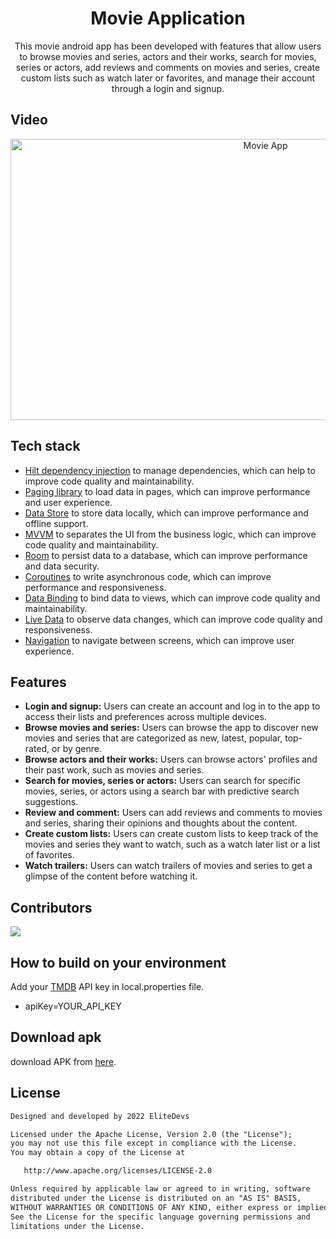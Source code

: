 <h1 align="center"> 	Movie Application </h1>

<p align="center">This movie android app has been developed with features that allow users to browse movies and series, actors and their works, search for movies, series or actors, add reviews and comments on movies and series, create custom lists such as watch later or favorites, and manage their account through a login and signup. </p>

## Video
<p align="center">
  <a href="https://www.youtube.com/watch?v=i2YURMEcDec?autoplay=1">
    <img src="http://img.youtube.com/vi/i2YURMEcDec/hqdefault.jpg" alt="Movie App" width="800" height="450">
  </a>
</p>

## Tech stack
- [Hilt dependency injection](https://developer.android.com/training/dependency-injection/hilt-android) to manage dependencies, which can help to improve code quality and maintainability.
- [Paging library](https://developer.android.com/topic/libraries/architecture/paging/v3-overview) to load data in pages, which can improve performance and user experience.
- [Data Store](https://developer.android.com/jetpack/androidx/releases/datastore) to store data locally, which can improve performance and offline support.
- [MVVM](https://en.wikipedia.org/wiki/Model%E2%80%93view%E2%80%93viewmodel) to separates the UI from the business logic, which can improve code quality and maintainability.
- [Room](https://developer.android.com/jetpack/androidx/releases/room) to persist data to a database, which can improve performance and data security.
- [Coroutines](https://developer.android.com/kotlin/coroutines) to write asynchronous code, which can improve performance and responsiveness.
- [Data Binding](https://developer.android.com/codelabs/android-databinding#0) to bind data to views, which can improve code quality and maintainability.
- [Live Data](https://developer.android.com/topic/libraries/architecture/livedata) to observe data changes, which can improve code quality and responsiveness.
- [Navigation](https://developer.android.com/jetpack/androidx/releases/navigation) to navigate between screens, which can improve user experience.

## Features
- <b>Login and signup:</b> Users can create an account and log in to the app to access their lists and preferences across multiple devices.
- <b>Browse movies and series:</b> Users can browse the app to discover new movies and series that are categorized as new, latest, popular, top-rated, or by genre.
- <b>Browse actors and their works:</b> Users can browse actors' profiles and their past work, such as movies and series.
- <b>Search for movies, series or actors:</b> Users can search for specific movies, series, or actors using a search bar with predictive search suggestions.
- <b>Review and comment:</b> Users can add reviews and comments to movies and series, sharing their opinions and thoughts about the content.
- <b>Create custom lists:</b> Users can create custom lists to keep track of the movies and series they want to watch, such as a watch later list or a list of favorites.
- <b>Watch trailers:</b> Users can watch trailers of movies and series to get a glimpse of the content before watching it.



## Contributors
<a href="https://github.com/Salmon-family/MovieApp/graphs/contributors">
  <img src="https://contrib.rocks/image?repo=Salmon-family/MovieApp" />
</a>


## How to build on your environment
Add your [TMDB](https://developers.themoviedb.org/3/getting-started/introduction) API key in local.properties file.
- apiKey=YOUR_API_KEY

## Download apk
download APK from [here](https://github.com/Salmon-family/MovieApp/releases/tag/1.0.0).

## License

```xml
Designed and developed by 2022 EliteDevs

Licensed under the Apache License, Version 2.0 (the "License");
you may not use this file except in compliance with the License.
You may obtain a copy of the License at

   http://www.apache.org/licenses/LICENSE-2.0

Unless required by applicable law or agreed to in writing, software
distributed under the License is distributed on an "AS IS" BASIS,
WITHOUT WARRANTIES OR CONDITIONS OF ANY KIND, either express or implied.
See the License for the specific language governing permissions and
limitations under the License.
```
